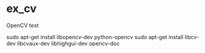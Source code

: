 ex_cv
=====

OpenCV test

sudo apt-get install libopencv-dev python-opencv
sudo apt-get install libcv-dev libcvaux-dev libhighgui-dev opencv-doc
